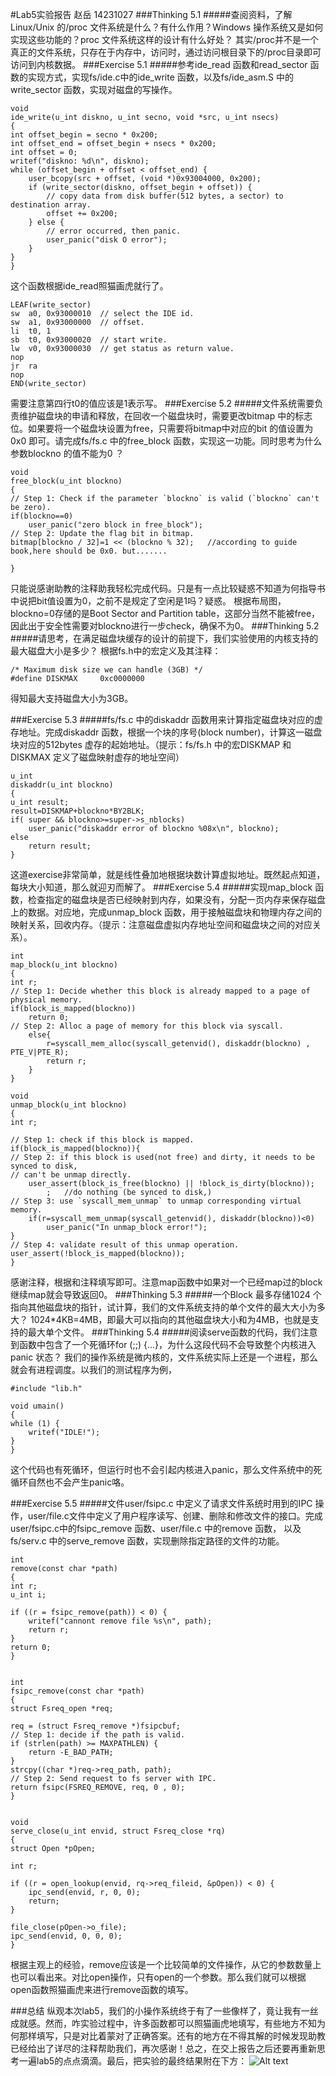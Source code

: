#Lab5实验报告
赵岳
14231027
###Thinking 5.1 
#####查阅资料，了解Linux/Unix 的/proc 文件系统是什么？有什么作用？Windows 操作系统又是如何实现这些功能的？proc 文件系统这样的设计有什么好处？
其实/proc并不是一个真正的文件系统，只存在于内存中，访问时，通过访问根目录下的/proc目录即可访问到内核数据。
###Exercise 5.1 
#####参考ide_read 函数和read_sector 函数的实现方式，实现fs/ide.c中的ide_write 函数，以及fs/ide_asm.S 中的write_sector 函数，实现对磁盘的写操作。

    void
	ide_write(u_int diskno, u_int secno, void *src, u_int nsecs)
	{
	int offset_begin = secno * 0x200;
	int offset_end = offset_begin + nsecs * 0x200;
	int offset = 0;
	writef("diskno: %d\n", diskno);
	while (offset_begin + offset < offset_end) {
		user_bcopy(src + offset, (void *)0x93004000, 0x200);
		if (write_sector(diskno, offset_begin + offset)) {
			// copy data from disk buffer(512 bytes, a sector) to destination array.
			offset += 0x200;
		} else {
			// error occurred, then panic.
			user_panic("disk O error");
		}
	}
	}
这个函数根据ide_read照猫画虎就行了。

    LEAF(write_sector)
	sw  a0, 0x93000010 	// select the IDE id.
	sw	a1, 0x93000000  // offset.
	li	t0, 1
	sb	t0, 0x93000020  // start write.
	lw  v0, 0x93000030	// get status as return value.
	nop
	jr	ra
	nop
	END(write_sector)
需要注意第四行t0的值应该是1表示写。
###Exercise 5.2 
#####文件系统需要负责维护磁盘块的申请和释放，在回收一个磁盘块时，需要更改bitmap 中的标志位。如果要将一个磁盘块设置为free，只需要将bitmap中对应的bit 的值设置为0x0 即可。请完成fs/fs.c 中的free_block 函数，实现这一功能。同时思考为什么参数blockno 的值不能为0 ？

    void
	free_block(u_int blockno)
	{
	// Step 1: Check if the parameter `blockno` is valid (`blockno` can't be zero).
	if(blockno==0)
		user_panic("zero block in free_block");
	// Step 2: Update the flag bit in bitmap.
	bitmap[blockno / 32]=1 << (blockno % 32);	//according to guide book,here should be 0x0. but.......

	}
只能说感谢助教的注释助我轻松完成代码。只是有一点比较疑惑不知道为何指导书中说把bit值设置为0，之前不是规定了空闲是1吗？疑惑。
根据布局图，blockno=0存储的是Boot Sector and Partition table，这部分当然不能被free，因此出于安全性需要对blockno进行一步check，确保不为0。
###Thinking 5.2 
#####请思考，在满足磁盘块缓存的设计的前提下，我们实验使用的内核支持的最大磁盘大小是多少？
根据fs.h中的宏定义及其注释：


    /* Maximum disk size we can handle (3GB) */
	#define DISKMAX		0xc0000000

得知最大支持磁盘大小为3GB。

###Exercise 5.3 
#####fs/fs.c 中的diskaddr 函数用来计算指定磁盘块对应的虚存地址。完成diskaddr 函数，根据一个块的序号(block number)，计算这一磁盘块对应的512bytes 虚存的起始地址。（提示：fs/fs.h 中的宏DISKMAP 和DISKMAX 定义了磁盘映射虚存的地址空间）

    u_int
	diskaddr(u_int blockno)
	{
	u_int result;
	result=DISKMAP+blockno*BY2BLK;
	if( super && blockno>=super->s_nblocks)
		user_panic("diskaddr error of blockno %08x\n", blockno);
	else
		return result;
	}
这道exercise非常简单，就是线性叠加地根据块数计算虚拟地址。既然起点知道，每块大小知道，那么就迎刃而解了。
###Exercise 5.4 
#####实现map_block 函数，检查指定的磁盘块是否已经映射到内存，如果没有，分配一页内存来保存磁盘上的数据。对应地，完成unmap_block 函数，用于接触磁盘块和物理内存之间的映射关系，回收内存。（提示：注意磁盘虚拟内存地址空间和磁盘块之间的对应关系）。

    int
	map_block(u_int blockno)
	{
	int r;
	// Step 1: Decide whether this block is already mapped to a page of physical memory.
	if(block_is_mapped(blockno))
		return 0;
    // Step 2: Alloc a page of memory for this block via syscall.
    	else{
    		r=syscall_mem_alloc(syscall_getenvid(), diskaddr(blockno) , PTE_V|PTE_R);
    		return r;
    	}
	}

	void
	unmap_block(u_int blockno)
	{
	int r;

	// Step 1: check if this block is mapped.
	if(block_is_mapped(blockno)){
	// Step 2: if this block is used(not free) and dirty, it needs to be synced to disk,
	// can't be unmap directly.
		user_assert(block_is_free(blockno) || !block_is_dirty(blockno));
			;	//do nothing (be synced to disk,)
	// Step 3: use `syscall_mem_unmap` to unmap corresponding virtual memory.
		if(r=syscall_mem_unmap(syscall_getenvid(), diskaddr(blockno))<0)
			user_panic("In unmap_block error!");
	}
	// Step 4: validate result of this unmap operation.
	user_assert(!block_is_mapped(blockno));
	}
感谢注释，根据和注释填写即可。注意map函数中如果对一个已经map过的block继续map就会导致返回0。
###Thinking 5.3 
#####一个Block 最多存储1024 个指向其他磁盘块的指针，试计算，我们的文件系统支持的单个文件的最大大小为多大？
1024*4KB=4MB，即最大可以指向的其他磁盘块大小和为4MB，也就是支持的最大单个文件。
###Thinking 5.4 
#####阅读serve函数的代码，我们注意到函数中包含了一个死循环for (;;) {...}，为什么这段代码不会导致整个内核进入panic 状态？
我们的操作系统是微内核的，文件系统实际上还是一个进程，那么就会有进程调度。以我们的测试程序为例，

    #include "lib.h"

	void umain()
	{
	while (1) {
		writef("IDLE!");
	}
	}
这个代码也有死循环，但运行时也不会引起内核进入panic，那么文件系统中的死循环自然也不会产生panic咯。

###Exercise 5.5
#####文件user/fsipc.c 中定义了请求文件系统时用到的IPC 操作，user/file.c文件中定义了用户程序读写、创建、删除和修改文件的接口。完成user/fsipc.c中的fsipc_remove 函数、user/file.c 中的remove 函数， 以及fs/serv.c 中的serve_remove 函数，实现删除指定路径的文件的功能。

    int
	remove(const char *path)
	{
	int r;
	u_int i;

	if ((r = fsipc_remove(path)) < 0) {
		writef("cannont remove file %s\n", path);
		return r;
	}
	return 0;
	}	


    int
	fsipc_remove(const char *path)
	{
	struct Fsreq_open *req;

	req = (struct Fsreq_remove *)fsipcbuf;
	// Step 1: decide if the path is valid.
	if (strlen(path) >= MAXPATHLEN) {
		return -E_BAD_PATH;
	}
	strcpy((char *)req->req_path, path);
	// Step 2: Send request to fs server with IPC.
	return fsipc(FSREQ_REMOVE, req, 0 , 0);
	}
	

    void
	serve_close(u_int envid, struct Fsreq_close *rq)
	{
	struct Open *pOpen;

	int r;

	if ((r = open_lookup(envid, rq->req_fileid, &pOpen)) < 0) {
		ipc_send(envid, r, 0, 0);
		return;
	}
	
	file_close(pOpen->o_file);
	ipc_send(envid, 0, 0, 0);
	}

根据主观上的经验，remove应该是一个比较简单的文件操作，从它的参数数量上也可以看出来。对比open操作，只有open的一个参数。那么我们就可以根据open函数照猫画虎来进行remove函数的填写。



###总结
纵观本次lab5，我们的小操作系统终于有了一些像样了，竟让我有一丝成就感。然而，咋实验过程中，许多函数都可以照猫画虎地填写，有些地方不知为何那样填写，只是对比着蒙对了正确答案。还有的地方在不得其解的时候发现助教已经给出了详尽的注释帮助我们，再次感谢！总之，在交上报告之后还要再重新思考一遍lab5的点点滴滴。最后，把实验的最终结果附在下方：
![Alt text](./捕获.JPG)
